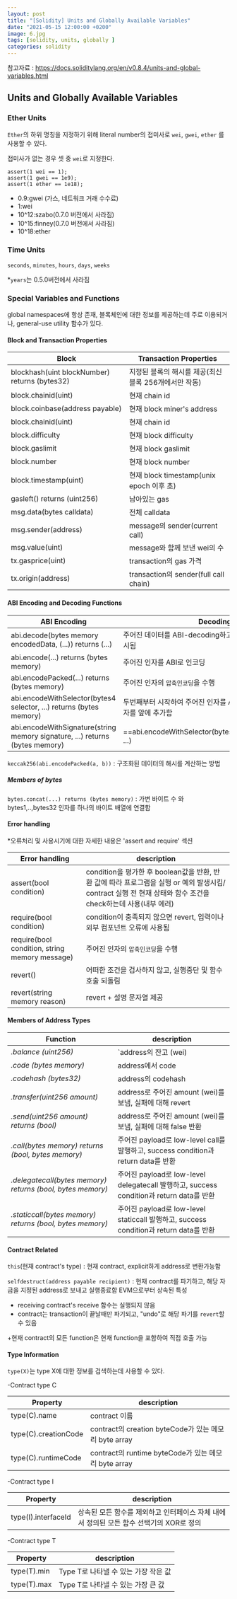 ```yaml
---
layout: post
title: "[Solidity] Units and Globally Available Variables"
date: "2021-05-15 12:00:00 +0200" 
image: 6.jpg
tags: [solidity, units, globally ]
categories: solidity
---
```


참고자료 : https://docs.soliditylang.org/en/v0.8.4/units-and-global-variables.html

## Units and Globally Available Variables

### Ether Units

`Ether`의 하위 명칭을 지정하기 위해 literal number의 접미사로 `wei`, `gwei`, `ether` 를 사용할 수 있다.

접미사가 없는 경우 셋 중 `wei`로 지정한다.

````solidity
assert(1 wei == 1);
assert(1 gwei == 1e9);
assert(1 ether == 1e18);
````

- 0.9:gwei (가스, 네트워크 거래 수수료)
- 1:wei
- 10^12:szabo(0.7.0 버전에서 사라짐)
- 10^15:finney(0.7.0 버전에서 사라짐)
- 10^18:ether

### Time Units

`seconds`, `minutes`, `hours`, `days`, `weeks`

*`years`는 0.5.0버전에서 사라짐

### Special Variables and Functions

global namespaces에 항상 존재, 블록체인에 대한 정보를 제공하는데 주로 이용되거나, general-use utility 함수가 있다.

#### Block and Transaction Properties

|Block|Transaction Properties|
|---|---|
|blockhash(uint blockNumber) returns (bytes32)|지정된 블록의 해시를 제공(최신 블록 256개에서만 작동)|
|block.chainid(uint)|현재 chain id|
|block.coinbase(address payable)|현재 block miner's address|
|block.chainid(uint)|현재 chain id|
|block.difficulty|현재 block difficulty|
|block.gaslimit|현재 block gaslimit|
|block.number|현재 block number|
|block.timestamp(uint)|현재 block timestamp(unix epoch 이후 초)|
|gasleft() returns (uint256)|남아있는 gas|
|msg.data(bytes calldata)|전체 calldata|
|msg.sender(address)|message의 sender(current call)|
|msg.value(uint)|message와 함께 보낸 wei의 수|
|tx.gasprice(uint)|transaction의 gas 가격|
|tx.origin(address)|transaction의 sender(full call chain)|

#### ABI Encoding and Decoding Functions

|ABI Encoding|Decoding Functions|
|---|---|
|abi.decode(bytes memory encodedData, (...)) returns (...)|주어진 데이터를 ABI-decoding하고, types은 괄호 안에 두번째 인자로 표시됨|
|abi.encode(...) returns (bytes memory)|주어진 인자를 ABI로 인코딩|
|abi.encodePacked(...) returns (bytes memory)|주어진 인자의 `압축인코딩`을 수행|
|abi.encodeWithSelector(bytes4 selector, ...) returns (bytes memory)|두번째부터 시작하여 주어진 인자를 ABI로 인코딩하고 주어진 4바이트 선택자를 앞에 추가함|
|abi.encodeWithSignature(string memory signature, ...) returns (bytes memory)|==abi.encodeWithSelector(bytes4(keccak256(bytes(signature))), ...)|

`keccak256(abi.encodePacked(a, b))` : 구조화된 데이터의 해시를 계산하는 방법

##### Members of bytes

`bytes.concat(...) returns (bytes memory)` : 가변 바이트 수 와 bytes1,..,bytes32 인자를 하나의 바이트 배열에 연결함

#### Error handling

*오류처리 및 사용시기에 대한 자세한 내용은 'assert and require' 섹션

|Error handling|description|
|---|---|
|assert(bool condition)|condition을 평가한 후 boolean값을 반환, 반환 값에 따라 프로그램을 실행 or 예외 발생시킴/ contract 실행 전 현재 상태와 함수 조건을 check하는데 사용(내부 에러) |
|require(bool condition)|condition이 충족되지 않으면 revert, 입력이나 외부 컴포넌트 오류에 사용됨|
|require(bool condition, string memory message)|주어진 인자의 `압축인코딩`을 수행|
|revert()|어떠한 조건을 검사하지 않고, 실행중단 및 함수 호출 되돌림|
|revert(string memory reason)|revert + 설명 문자열 제공|

#### Members of Address Types

|Function|description|
|---|---|
|<address>.balance (uint256)|`address의 잔고 (wei)|
|<address>.code (bytes memory)|address에서 code|
|<address>.codehash (bytes32)|address의 codehash|
|<address payable>.transfer(uint256 amount)|address로 주어진 amount (wei)를 보냄, 실패에 대해 revert|
|<address payable>.send(uint256 amount) returns (bool)|address로 주어진 amount (wei)를 보냄, 실패에 대해 false 반환|
|<address>.call(bytes memory) returns (bool, bytes memory)|주어진 payload로 low-level call를 발행하고, success condition과 return data를 반환 |
|<address>.delegatecall(bytes memory) returns (bool, bytes memory)|주어진 payload로 low-level delegatecall 발행하고, success condition과 return data를 반환 |
|<address>.staticcall(bytes memory) returns (bool, bytes memory)|주어진 payload로 low-level staticcall 발행하고, success condition과 return data를 반환 |

#### Contract Related

`this`(현재 contract's type)
: 현재 contract, explicit하게 address로 변환가능함

`selfdestruct(address payable recipient)`
: 현재 contract를 파기하고, 해당 자금을 지정된 address로 보내고 실행종료함
  EVM으로부터 상속된 특성
  - receiving contract's receive 함수는 실행되지 않음
  - contract는 transaction이 끝날때만 파기되고,  "undo"로 해당 파기를 `revert`할 수 있음
 
+현재 contract의 모든 function은 현재 function을 포함하여 직접 호출 가능
 
#### Type Information

`type(X)`는 type X에 대한 정보를 검색하는데 사용할 수 있다.

-Contract type C

|Property|description|
|---|---|
|type(C).name|contract 이름|
|type(C).creationCode|contract의 creation byteCode가 있는 메모리 byte array|
|type(C).runtimeCode|contract의 runtime byteCode가 있는 메모리 byte array|

-Contract type I

|Property|description|
|---|---|
|type(I).interfaceId|상속된 모든 함수를 제외하고 인터페이스 자체 내에서 정의된 모든 함수 선택기의 XOR로 정의|

-Contract type T

|Property|description|
|---|---|
|type(T).min|Type T로 나타낼 수 있는 가장 작은 값|
|type(T).max|Type T로 나타낼 수 있는 가장 큰 값|
